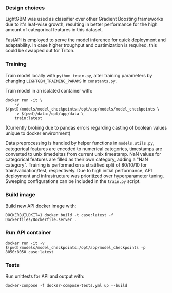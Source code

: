 ### Design choices
LightGBM was used as classifier over other Gradient Boosting frameworks due to it's leaf-wise growth, resulting in better performance for the high amount of categorical features in this dataset. 

FastAPI is employed to serve the model inference for quick deployment and adaptability. In case higher troughput and custimization is required, this could be swapped out for Triton.



### Training
Train model locally with `python train.py`, alter training parameters by changing `LIGHTGBM_TRAINING_PARAMS` in `constants.py`.

Train model in an isolated container with:
```
docker run -it \
    -v $(pwd)/models/model_checkpoints:/opt/app/models/model_checkpoints \
    -v $(pwd)/data:/opt/app/data \
    train:latest

```
(Currently broking due to pandas errors regarding casting of boolean values unique to docker environment)

Data preprocessing is handled by helper functions in `models.utils.py`, categorical features are encoded to numerical categories, timestamps are converted to unix timedeltas from current unix timestamp. NaN values for categorical features are filled as their own category, adding a "NaN category". Training is performed on a stratified split of 80/10/10 for train/validation/test, respectively. Due to high initial performance, API deployment and infrastructure was prioritized over hyperparameter tuning. Sweeping configurations can be included in the `train.py` script.

### Build image
Build new API docker image with: 
```
DOCKERBUILDKIT=1 docker build -t case:latest -f Dockerfiles/Dockerfile.server .
```

### Run API container
```
docker run -it -v $(pwd)/models/model_checkpoints:/opt/app/model_checkpoints -p 8050:8050 case:latest
```

### Tests
Run unittests for API and output with:
```
docker-compose -f docker-compose-tests.yml up --build
```